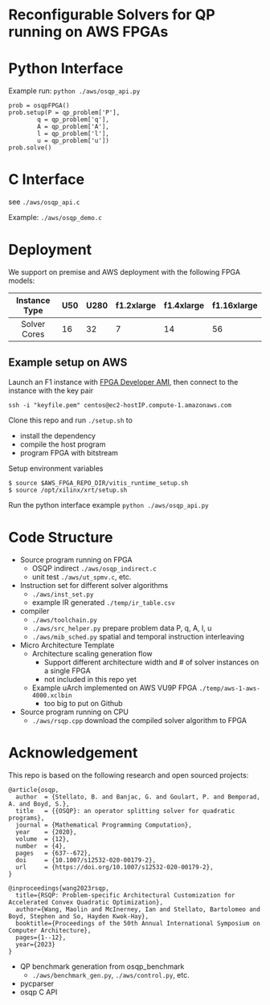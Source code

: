Reconfigurable Solvers for QP running on AWS FPGAs
===
# Python Interface 
Example run: `python ./aws/osqp_api.py`
```
prob = osqpFPGA()
prob.setup(P = qp_problem['P'],
		q = qp_problem['q'],
		A = qp_problem['A'],
		l = qp_problem['l'],
		u = qp_problem['u'])
prob.solve()
```

# C Interface 
see `./aws/osqp_api.c`

Example: `./aws/osqp_demo.c`

# Deployment 
We support on premise and AWS deployment with the following FPGA models:

| Instance Type | U50 | U280 | f1.2xlarge| f1.4xlarge| f1.16xlarge|
|:---:|---|---|---|---|---|
| Solver Cores | 16 | 32 | 7 | 14 | 56 |

## Example setup on AWS 
Launch an F1 instance with [FPGA Developer AMI](https://aws.amazon.com/marketplace/pp/prodview-gimv3gqbpe57k), 
then connect to the instance with the key pair 

`ssh -i "keyfile.pem" centos@ec2-hostIP.compute-1.amazonaws.com`

Clone this repo and run `./setup.sh` to 
- install the dependency 
- compile the host program
- program FPGA with bitstream

Setup environment variables
```
$ source $AWS_FPGA_REPO_DIR/vitis_runtime_setup.sh
$ source /opt/xilinx/xrt/setup.sh
```

Run the python interface example `python ./aws/osqp_api.py`

# Code Structure 
- Source program running on FPGA
	- OSQP indirect `./aws/osqp_indirect.c`
	- unit test `./aws/ut_spmv.c`, etc.
- Instruction set for different solver algorithms
	- `./aws/inst_set.py`
	- example IR generated `./temp/ir_table.csv`
- compiler 
	- `./aws/toolchain.py`
	- `./aws/src_helper.py` prepare problem data P, q, A, l, u
	- `./aws/mib_sched.py` spatial and temporal instruction interleaving
- Micro Architecture Template 
	- Architecture scaling generation flow 
		- Support different architecture width and # of solver instances on a single FPGA  
		- not included in this repo yet
	- Example uArch implemented on AWS VU9P FPGA `./temp/aws-1-aws-4000.xclbin` 
		- too big to put on Github
- Source program running on CPU
	- `./aws/rsqp.cpp` download the compiled solver algorithm to FPGA

# Acknowledgement

This repo is based on the following research and open sourced projects:
```
@article{osqp,
  author  = {Stellato, B. and Banjac, G. and Goulart, P. and Bemporad, A. and Boyd, S.},
  title   = {{OSQP}: an operator splitting solver for quadratic programs},
  journal = {Mathematical Programming Computation},
  year    = {2020},
  volume  = {12},
  number  = {4},
  pages   = {637--672},
  doi     = {10.1007/s12532-020-00179-2},
  url     = {https://doi.org/10.1007/s12532-020-00179-2},
}

@inproceedings{wang2023rsqp,
  title={RSQP: Problem-specific Architectural Customization for Accelerated Convex Quadratic Optimization},
  author={Wang, Maolin and McInerney, Ian and Stellato, Bartolomeo and Boyd, Stephen and So, Hayden Kwok-Hay},
  booktitle={Proceedings of the 50th Annual International Symposium on Computer Architecture},
  pages={1--12},
  year={2023}
}
```

- QP benchmark generation from osqp_benchmark
	- `./aws/benchmark_gen.py`, `./aws/control.py`, etc.
- pycparser
- osqp C API
